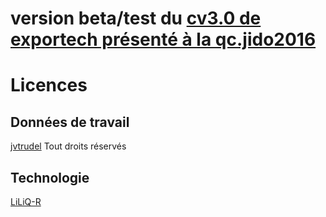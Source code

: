 # version beta/test du [cv3.0 de exportech présenté à la qc.jido2016](https://github.com/Exportech/jido)

# Licences

## Données de travail

[jvtrudel](http://www.cv.jvtrudel.com) Tout droits réservés

## Technologie

[LiLiQ-R](https://opensource.org/licenses/LiLiQ-R-1.1)
